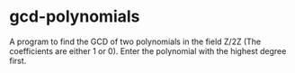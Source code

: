 # gcd-polynomials
A program to find the GCD of two polynomials in the field Z/2Z (The coefficients are either 1 or 0).
Enter the polynomial with the highest degree first.
